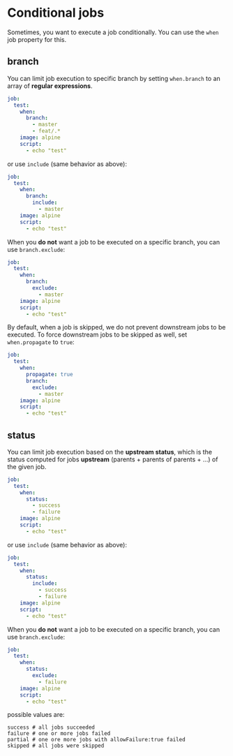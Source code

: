 # Conditional jobs

Sometimes, you want to execute a job conditionally. You can use the `when` job property for this. 

## branch

You can limit job execution to specific branch by setting `when.branch` to an array of **regular expressions**.

<div class="code-group" data-props='{ "lineNumbers": ["true"] }'>

```yaml
job:
  test:
    when:
      branch:
        - master
        - feat/.*
    image: alpine
    script:
      - echo "test"
```

</div>

or use `include` (same behavior as above):

<div class="code-group" data-props='{ "lineNumbers": ["true"] }'>

```yaml
job:
  test:
    when:
      branch:
        include:
          - master
    image: alpine
    script:
      - echo "test"
```

</div>

When you **do not** want a job to be executed on a specific branch, you can use `branch.exclude`:

<div class="code-group" data-props='{ "lineNumbers": ["true"] }'>

```yaml
job:
  test:
    when:
      branch:
        exclude:
          - master
    image: alpine
    script:
      - echo "test"
```

</div>

By default, when a job is skipped, we do not prevent downstream jobs to be executed. To force downstream jobs to be skipped as well, set `when.propagate` to `true`:

<div class="code-group" data-props='{ "lineNumbers": ["true"] }'>

```yaml
job:
  test:
    when:
      propagate: true
      branch:
        exclude:
          - master
    image: alpine
    script:
      - echo "test"
```

</div>

## status

You can limit job execution based on the **upstream status**, which is the status computed for jobs **upstream** (parents + parents of parents + ...) of the given job.

<div class="code-group" data-props='{ "lineNumbers": ["true"] }'>

```yaml
job:
  test:
    when:
      status:
        - success
        - failure
    image: alpine
    script:
      - echo "test"
```

</div>

or use `include` (same behavior as above):

<div class="code-group" data-props='{ "lineNumbers": ["true"] }'>

```yaml
job:
  test:
    when:
      status:
        include:
          - success
          - failure
    image: alpine
    script:
      - echo "test"
```

</div>

When you **do not** want a job to be executed on a specific branch, you can use `branch.exclude`:

<div class="code-group" data-props='{ "lineNumbers": ["true"] }'>

```yaml
job:
  test:
    when:
      status:
        exclude:
          - failure
    image: alpine
    script:
      - echo "test"
```

</div>

possible values are:

<div class="code-group" data-props='{ "lineNumbers": ["true"] }'>

```shell script
success # all jobs succeeded
failure # one or more jobs failed
partial # one ore more jobs with allowFailure:true failed
skipped # all jobs were skipped
```

</div>
